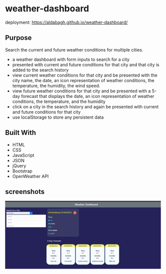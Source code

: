 # weather-dashboard

deployment: https://aldabagh.github.io/weather-dashboard/
## Purpose
Search the current and future weather conditions for multiple cities.
- a weather dashboard with form inputs to search for a city
- presented with current and future conditions for that city and that city is added to the search history
- view current weather conditions for that city and be presented with the city name, the date, an icon representation of weather conditions, the temperature, the humidity, the wind speed.
- view future weather conditions for that city and be presented with a 5-day forecast that displays the date, an icon representation of weather conditions, the temperature, and the humidity
- click on a city in the search history and again be presented with current and future conditions for that city
- use localStorage to store any persistent data

## Built With
* HTML
* CSS
* JavaScript
* JSON
* jQuery
* Bootstrap
* OpenWeather API

## screenshots


![image](/assets/screenshot/Screenshot%202023-04-18%20143931.jpg)
